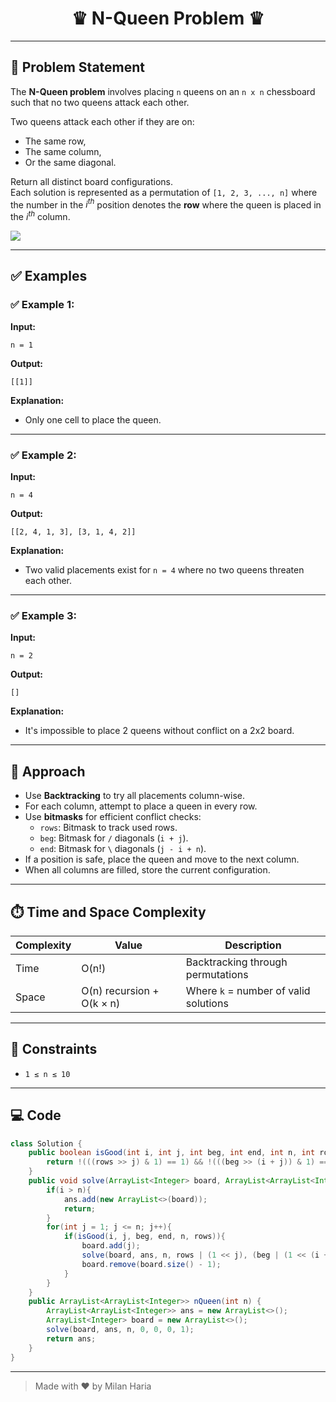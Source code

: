 <h1 align="center">♛ N-Queen Problem ♛</h1>

---

## 📝 Problem Statement

The **N-Queen problem** involves placing `n` queens on an `n x n` chessboard such that no two queens attack each other.

Two queens attack each other if they are on:
- The same row,
- The same column,
- Or the same diagonal.

Return all distinct board configurations.  
Each solution is represented as a permutation of `[1, 2, 3, ..., n]` where the number in the *i<sup>th</sup>* position denotes the **row** where the queen is placed in the *i<sup>th</sup>* column.

<img src = "https://contribute.geeksforgeeks.org/wp-content/uploads/ratinmaze_filled11-1.png"> </img>

---

## ✅ Examples

### ✅ Example 1:

**Input:**  
```
n = 1
```

**Output:**  
```
[[1]]
```

**Explanation:**  
- Only one cell to place the queen.

---

### ✅ Example 2:

**Input:**  
```
n = 4
```

**Output:**  
```
[[2, 4, 1, 3], [3, 1, 4, 2]]
```

**Explanation:**  
- Two valid placements exist for `n = 4` where no two queens threaten each other.

---

### ✅ Example 3:

**Input:**  
```
n = 2
```

**Output:**  
```
[]
```

**Explanation:**  
- It's impossible to place 2 queens without conflict on a 2x2 board.

---

## 🧠 Approach

- Use **Backtracking** to try all placements column-wise.
- For each column, attempt to place a queen in every row.
- Use **bitmasks** for efficient conflict checks:
  - `rows`: Bitmask to track used rows.
  - `beg`: Bitmask for `/` diagonals (`i + j`).
  - `end`: Bitmask for `\` diagonals (`j - i + n`).
- If a position is safe, place the queen and move to the next column.
- When all columns are filled, store the current configuration.

---

## ⏱️ Time and Space Complexity

| Complexity | Value                     | Description                                      |
|------------|---------------------------|--------------------------------------------------|
| Time       | O(n!)                     | Backtracking through permutations                |
| Space      | O(n) recursion + O(k × n) | Where `k` = number of valid solutions            |

---

## 🎯 Constraints

- `1 ≤ n ≤ 10`

---

## 💻 Code

```java
class Solution {
    public boolean isGood(int i, int j, int beg, int end, int n, int rows){
        return !(((rows >> j) & 1) == 1) && !(((beg >> (i + j)) & 1) == 1) && !(((end >> (j - i + n)) & 1) == 1);
    }
    public void solve(ArrayList<Integer> board, ArrayList<ArrayList<Integer>> ans, int n, int rows, int beg, int end, int i){
        if(i > n){
            ans.add(new ArrayList<>(board));
            return;
        }
        for(int j = 1; j <= n; j++){
            if(isGood(i, j, beg, end, n, rows)){
                board.add(j);
                solve(board, ans, n, rows | (1 << j), (beg | (1 << (i + j))), (end | (1 << (j - i + n))), i + 1);
                board.remove(board.size() - 1);
            }
        }
    }
    public ArrayList<ArrayList<Integer>> nQueen(int n) {
        ArrayList<ArrayList<Integer>> ans = new ArrayList<>();
        ArrayList<Integer> board = new ArrayList<>();
        solve(board, ans, n, 0, 0, 0, 1);
        return ans;
    }
}
```

---

> Made with ❤️ by Milan Haria
